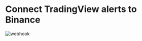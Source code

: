 # Connect TradingView alerts to Binance 

![webhook](https://user-images.githubusercontent.com/83416622/184328389-6eaba639-c06c-4682-86e4-525e0014e080.png)
